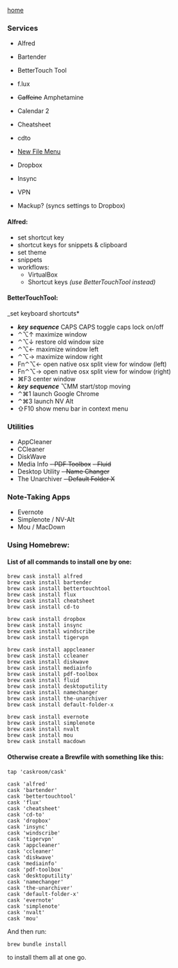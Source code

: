 [home](index.md)

### Services

- Alfred
- Bartender
- BetterTouch Tool
- f.lux
- ~~Caffeine~~ Amphetamine
- Calendar 2
- Cheatsheet
- cdto
- [New File Menu](http://langui.net/new-file-menu/)

- Dropbox
- Insync
- VPN

- Mackup? (syncs settings to Dropbox)

#### Alfred:
 - set shortcut key
 - shortcut keys for snippets & clipboard
 - set theme
 - snippets
 - workflows:
   - VirtualBox
   - Shortcut keys _(use BetterTouchTool instead)_

#### BetterTouchTool:
 _set keyboard shortcuts*
 - **_key sequence_** CAPS CAPS toggle caps lock on/off
 - ⌃⌥↑ maximize window
 - ⌃⌥↓ restore old window size
 - ⌃⌥← maximize window left
 - ⌃⌥→ maximize window right
 - Fn⌃⌥← open native osx split view for window (left)
 - Fn⌃⌥→ open native osx split view for window (right)
 - ⌘F3 center window
 - **_key sequence_** ⌥MM start/stop moving
 - ⌃⌘1 launch Google Chrome
 - ⌃⌘3 launch NV Alt
 - ⇧F10 show menu bar in context menu

### Utilities

- AppCleaner
- CCleaner
- DiskWave
- Media Info
~~- PDF Toolbox~~
~~- Fluid~~
- Desktop Utility
~~- Name Changer~~
- The Unarchiver
~~- Default Folder X~~


### Note-Taking Apps
- Evernote
- Simplenote / NV-Alt
- Mou / MacDown


### Using Homebrew:

#### List of all commands to install one by one:
```
brew cask install alfred
brew cask install bartender
brew cask install bettertouchtool
brew cask install flux
brew cask install cheatsheet
brew cask install cd-to

brew cask install dropbox
brew cask install insync
brew cask install windscribe
brew cask install tigervpn
 
brew cask install appcleaner
brew cask install ccleaner
brew cask install diskwave
brew cask install mediainfo
brew cask install pdf-toolbox
brew cask install fluid
brew cask install desktoputility
brew cask install namechanger
brew cask install the-unarchiver
brew cask install default-folder-x
 
brew cask install evernote 
brew cask install simplenote 
brew cask install nvalt 
brew cask install mou 
brew cask install macdown
```

#### Otherwise create a Brewfile with something like this:

```
tap 'caskroom/cask'

cask 'alfred'
cask 'bartender'
cask 'bettertouchtool'
cask 'flux'
cask 'cheatsheet'
cask 'cd-to'
cask 'dropbox'
cask 'insync'
cask 'windscribe'
cask 'tigervpn'
cask 'appcleaner'
cask 'ccleaner'
cask 'diskwave'
cask 'mediainfo'
cask 'pdf-toolbox'
cask 'desktoputility'
cask 'namechanger'
cask 'the-unarchiver'
cask 'default-folder-x'
cask 'evernote'
cask 'simplenote'
cask 'nvalt'
cask 'mou'
```

And then run: 

```
brew bundle install
```

to install them all at one go.
